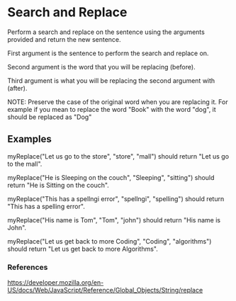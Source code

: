 # Search and Replace

Perform a search and replace on the sentence using the arguments provided and return the new sentence.

First argument is the sentence to perform the search and replace on.

Second argument is the word that you will be replacing (before).

Third argument is what you will be replacing the second argument with (after).

NOTE: Preserve the case of the original word when you are replacing it. For example if you mean to replace the word "Book" with the word "dog", it should be replaced as "Dog"

## Examples

myReplace("Let us go to the store", "store", "mall") should return "Let us go to the mall".

myReplace("He is Sleeping on the couch", "Sleeping", "sitting") should return "He is Sitting on the couch".

myReplace("This has a spellngi error", "spellngi", "spelling") should return "This has a spelling error".

myReplace("His name is Tom", "Tom", "john") should return "His name is John".

myReplace("Let us get back to more Coding", "Coding", "algorithms") should return "Let us get back to more Algorithms".

### References
<https://developer.mozilla.org/en-US/docs/Web/JavaScript/Reference/Global_Objects/String/replace>
